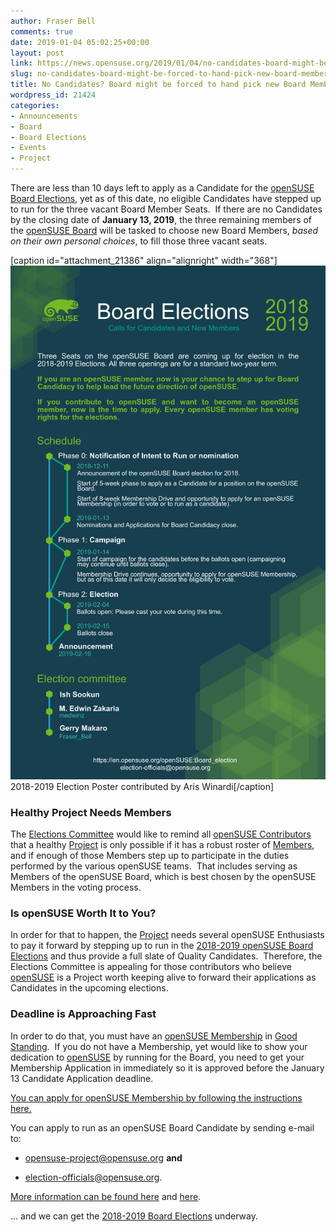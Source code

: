 ```yaml
---
author: Fraser Bell
comments: true
date: 2019-01-04 05:02:25+00:00
layout: post
link: https://news.opensuse.org/2019/01/04/no-candidates-board-might-be-forced-to-hand-pick-new-board-members/
slug: no-candidates-board-might-be-forced-to-hand-pick-new-board-members
title: No Candidates? Board might be forced to hand pick new Board Members
wordpress_id: 21424
categories:
- Announcements
- Board
- Board Elections
- Events
- Project
---
```


There are less than 10 days left to apply as a Candidate for the [openSUSE Board Elections](https://en.opensuse.org/openSUSE:Board_election), yet as of this date, no eligible Candidates have stepped up to run for the three vacant Board Member Seats.  If there are no Candidates by the closing date of **January 13, 2019**, the three remaining members of the [openSUSE Board](https://en.opensuse.org/openSUSE:Board) will be tasked to choose new Board Members, _based on their own personal choices_, to fill those three vacant seats.

[caption id="attachment_21386" align="alignright" width="368"][![2018-2019 Election Poster contributed by Aris Winardi](/wp-content/uploads/2018/12/poster-election.png)](/wp-content/uploads/2018/12/poster-election.png) 2018-2019 Election Poster contributed by Aris Winardi[/caption]


### Healthy Project Needs Members


The [Elections Committee](mailto:election-officials@opensuse.org) would like to remind all [openSUSE Contributors](https://en.opensuse.org/Portal:How_to_participate) that a healthy [Project](https://en.opensuse.org/Portal:Project) is only possible if it has a robust roster of [Members](https://en.opensuse.org/openSUSE:Members), and if enough of those Members step up to participate in the duties performed by the various openSUSE teams.  That includes serving as Members of the openSUSE Board, which is best chosen by the openSUSE Members in the voting process.


### Is openSUSE Worth It to You?


In order for that to happen, the [Project](https://en.opensuse.org/Portal:Project) needs several openSUSE Enthusiasts to pay it forward by stepping up to run in the [2018-2019 openSUSE Board Elections](https://en.opensuse.org/openSUSE:Board_election) and thus provide a full slate of Quality Candidates.  Therefore, the Elections Committee is appealing for those contributors who believe [openSUSE](https://www.opensuse.org/) is a Project worth keeping alive to forward their applications as Candidates in the upcoming elections.


### Deadline is Approaching Fast


In order to do that, you must have an [openSUSE Membership](https://en.opensuse.org/openSUSE:Members) in [Good Standing](https://en.opensuse.org/openSUSE:Guiding_principles).  If you do not have a Membership, yet would like to show your dedication to [openSUSE](https://www.opensuse.org/) by running for the Board, you need to get your Membership Application in immediately so it is approved before the January 13 Candidate Application deadline.

[You can apply for openSUSE Membership by following the instructions here.](https://en.opensuse.org/openSUSE:Members)

You can apply to run as an openSUSE Board Candidate by sending e-mail to:



 	
  * [opensuse-project@opensuse.org](mailto:opensuse-project@opensuse.org) **and**

 	
  * [election-officials@opensuse.org](mailto:election-officials@opensuse.org).


[More information can be found here](https://en.opensuse.org/openSUSE:Board_election) and [here](https://en.opensuse.org/openSUSE:Board_election_rules).



... and we can get the [2018-2019 Board Elections](https://en.opensuse.org/openSUSE:Board_election) underway.


